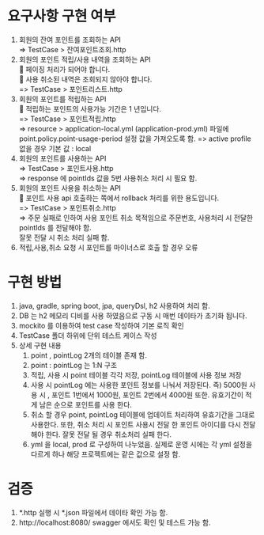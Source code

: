 # 요구사항 구현 여부
1. 회원의 잔여 포인트를 조회하는 API <br>
   => TestCase > 잔여포인트조회.http <br>
2. 회원의 포인트 적립/사용 내역을 조회하는 API <br>
    페이징 처리가 되어야 합니다. <br>
    사용 취소된 내역은 조회되지 않아야 합니다. <br>
   => TestCase > 포인트리스트.http <br>
3. 회원의 포인트를 적립하는 API <br>
    적립하는 포인트의 사용가능 기간은 1 년입니다.  <br>
    => TestCase > 포인트적립.http <br>
    => resource > application-local.yml (application-prod.yml) 파일에 point.policy.point-usage-period 설정 값을 가져오도록 함.
    => active profile 없을 경우 기본 값 : local
4. 회원의 포인트를 사용하는 API <br>
    => TestCase > 포인트사용.http <br>
    => response 에 pointIds 값을 5번 사용취소 처리 시 필요 함. <br>
5. 회원의 포인트 사용을 취소하는 API <br>
    포인트 사용 api 호출하는 쪽에서 rollback 처리를 위한 용도입니다. <br>
    => TestCase > 포인트취소.http <br>
    => 주문 실패로 인하여 사용 포인트 취소 목적임으로 주문번호, 사용처리 시 전달한 pointIds 를 전달해야 함. <br>
     잘못 전달 시 취소 처리 실패 함. <br>
6. 적립,사용,취소 요청 시 포인트를 마이너스로 호출 할 경우 오류 <br>

# 구현 방법
1. java, gradle, spring boot, jpa, queryDsl, h2 사용하여 처리 함.
2. DB 는 h2 메모리 디비를 사용 하였음으로 구동 시 매번 데이타가 초기화 됩니다. 
3. mockito 를 이용하여 test case 작성하여 기본 로직 확인
4. TestCase 폴더 하위에 단위 테스트 케이스 작성
5. 상세 구현 내용
   1. point , pointLog 2개의 테이블 존재 함.
   2. point : pointLog 는 1:N 구조
   3. 적립, 사용 시 point 테이블 각각 저장, pointLog 테이블에 사용 정보 저장
   4. 사용 시 pointLog 에는 사용한 포인트 정보를 나눠서 저장된다.
   즉) 5000원 사용 시 , 포인트 1번에서 1000원, 포인트 2번에서 4000원
   또한. 유효기간이 적게 남은 순으로 포인트를 사용 한다. 
   5. 취소 할 경우 point, pointLog 테이블에 업데이트 처리하여 유효기간을 그대로 사용한다.
   또한, 취소 처리 시 포인트 사용시 전달 한 포인트 아이디를 다시 전달해야 한다. 
   잘못 전달 될 경우 취소처리 실패 한다.
   6. yml 을 local, prod 로 구성하여 나누었음. 실제로 운영 시에는 각 yml 설정을 다르게 하나
   해당 프로젝트에는 같은 값으로 설정 함.

# 검증
1. *.http 실행 시 *.json 파일에서 데이타 확인 가능 함. 
2. http://localhost:8080/ swagger 에서도 확인 및 테스트 가능 함.